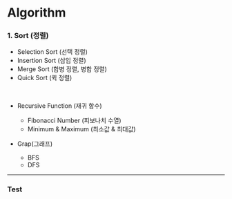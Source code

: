 # Algorithm
### 1. Sort (정렬)
  + Selection Sort (선택 정렬)
  + Insertion Sort (삽입 정렬)
  + Merge Sort (합병 정렬, 병합 정렬)
  + Quick Sort (퀵 정렬)
<br/>


+ Recursive Function (재귀 함수)
  +  Fibonacci Number (피보나치 수열)
  +  Minimum & Maximum (최소값 & 최대값)


+ Grap(그래프)
  + BFS
  + DFS 
---------------------------
### Test
